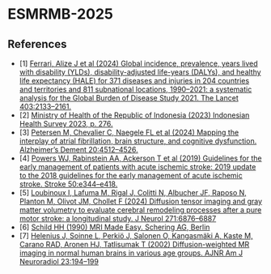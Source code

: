 # ESMRMB-2025

## References

- [1] [Ferrari, Alize J et al (2024) Global incidence, prevalence, years lived with disability (YLDs), disability-adjusted life-years (DALYs), and healthy life expectancy (HALE) for 371 diseases and injuries in 204 countries and territories and 811 subnational locations, 1990–2021: a systematic analysis for the Global Burden of Disease Study 2021. The Lancet 403:2133–2161.](References/[1].pdf)
- [2] [Ministry of Health of the Republic of Indonesia (2023) Indonesian Health Survey 2023, p. 276.](References/[2].pdf)
- [3] [Petersen M, Chevalier C, Naegele FL et al (2024) Mapping the interplay of atrial fibrillation, brain structure, and cognitive dysfunction. Alzheimer’s Dement 20:4512–4526.](References/[3].pdf)
- [4] [Powers WJ, Rabinstein AA, Ackerson T et al (2019) Guidelines for the early management of patients with acute ischemic stroke: 2019 update to the 2018 guidelines for the early management of acute ischemic stroke. Stroke 50:e344–e418.](References/[4].pdf)
- [5] [Loubinoux I, Lafuma M, Rigal J, Colitti N, Albucher JF, Raposo N, Planton M, Olivot JM, Chollet F (2024) Diffusion tensor imaging and gray matter volumetry to evaluate cerebral remodeling processes after a pure motor stroke: a longitudinal study. J Neurol 271:6876–6887](References/[5].pdf)
- [6] [Schild HH (1990) MRI Made Easy. Schering AG, Berlin](References/[6].pdf)
- [7] [Helenius J, Soinne L, Perkiö J, Salonen O, Kangasmäki A, Kaste M, Carano RAD, Aronen HJ, Tatlisumak T (2002) Diffusion-weighted MR imaging in normal human brains in various age groups. AJNR Am J Neuroradiol 23:194–199](References/[7].pdf)
